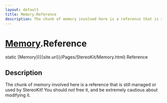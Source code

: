 ```yaml
---
layout: default
title: Memory.Reference
description: The chunk of memory involved here is a reference that is still managed or used by StereoKit! You should _not_ free it, and be extremely cautious about modifying it.
---
```

# [Memory]({{site.url}}/Pages/StereoKit/Memory.html).Reference

<div class='signature' markdown='1'>
static [Memory]({{site.url}}/Pages/StereoKit/Memory.html) Reference
</div>

## Description
The chunk of memory involved here is a reference that is still managed or
used by StereoKit! You should _not_ free it, and be extremely cautious
about modifying it.

